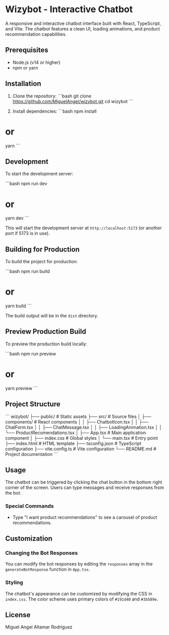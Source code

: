 # Wizybot - Interactive Chatbot

A responsive and interactive chatbot interface built with React, TypeScript, and Vite. The chatbot features a clean UI, loading animations, and product recommendation capabilities.

## Prerequisites

- Node.js (v14 or higher)
- npm or yarn

## Installation

1. Clone the repository:
\`\`\`bash
git clone https://github.com/MigueIAngel/wizybot.git
cd wizybot
\`\`\`

2. Install dependencies:
\`\`\`bash
npm install
# or
yarn
\`\`\`

## Development

To start the development server:

\`\`\`bash
npm run dev
# or
yarn dev
\`\`\`

This will start the development server at `http://localhost:5173` (or another port if 5173 is in use).

## Building for Production

To build the project for production:

\`\`\`bash
npm run build
# or
yarn build
\`\`\`

The build output will be in the `dist` directory.

## Preview Production Build

To preview the production build locally:

\`\`\`bash
npm run preview
# or
yarn preview
\`\`\`

## Project Structure

\`\`\`
wizybot/
├── public/              # Static assets
├── src/                 # Source files
│   ├── components/      # React components
│   │   ├── ChatbotIcon.tsx
│   │   ├── ChatForm.tsx
│   │   ├── ChatMessage.tsx
│   │   ├── LoadingAnimation.tsx
│   │   └── ProductRecomendations.tsx
│   ├── App.tsx          # Main application component
│   ├── index.css        # Global styles
│   └── main.tsx         # Entry point
├── index.html           # HTML template
├── tsconfig.json        # TypeScript configuration
├── vite.config.ts       # Vite configuration
└── README.md            # Project documentation
\`\`\`

## Usage

The chatbot can be triggered by clicking the chat button in the bottom right corner of the screen. Users can type messages and receive responses from the bot.

### Special Commands

- Type "I want product recommendations" to see a carousel of product recommendations.

## Customization

### Changing the Bot Responses

You can modify the bot responses by editing the `responses` array in the `generateBotResponse` function in `App.tsx`.

### Styling

The chatbot's appearance can be customized by modifying the CSS in `index.css`. The color scheme uses primary colors of `#191d40` and `#3b589e`.

## License
Miguel Angel Altamar Rodriguez
